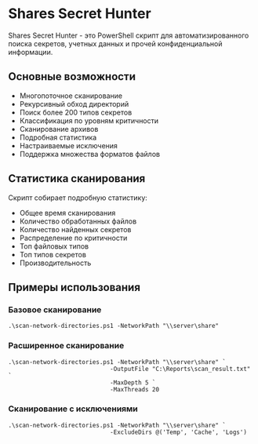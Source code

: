 # Shares Secret Hunter

Shares Secret Hunter - это PowerShell скрипт для автоматизированного поиска секретов, учетных данных и прочей конфиденциальной информации. 

## Основные возможности
- Многопоточное сканирование
- Рекурсивный обход директорий
- Поиск более 200 типов секретов
- Классификация по уровням критичности
- Сканирование архивов
- Подробная статистика
- Настраиваемые исключения
- Поддержка множества форматов файлов

## Статистика сканирования
Скрипт собирает подробную статистику:
- Общее время сканирования
- Количество обработанных файлов
- Количество найденных секретов
- Распределение по критичности
- Топ файловых типов
- Топ типов секретов
- Производительность

## Примеры использования
### Базовое сканирование
```
.\scan-network-directories.ps1 -NetworkPath "\\server\share"
```
### Расширенное сканирование
```
.\scan-network-directories.ps1 -NetworkPath "\\server\share" `
                             -OutputFile "C:\Reports\scan_result.txt" `
                             -MaxDepth 5 `
                             -MaxThreads 20
```

### Сканирование с исключениями
```
.\scan-network-directories.ps1 -NetworkPath "\\server\share" `
                             -ExcludeDirs @('Temp', 'Cache', 'Logs')
```








